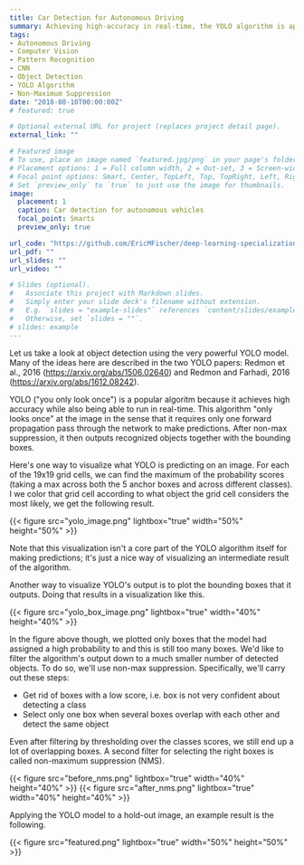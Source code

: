 ```yaml
---
title: Car Detection for Autonomous Driving
summary: Achieving high-accuracy in real-time, the YOLO algorithm is applied to car detection for autonomous vehicles
tags:
- Autonomous Driving
- Computer Vision
- Pattern Recognition
- CNN
- Object Detection
- YOLO Algorithm
- Non-Maximum Suppression
date: "2018-08-10T00:00:00Z"
# featured: true

# Optional external URL for project (replaces project detail page).
external_link: ""

# Featured image
# To use, place an image named `featured.jpg/png` in your page's folder.
# Placement options: 1 = Full column width, 2 = Out-set, 3 = Screen-width
# Focal point options: Smart, Center, TopLeft, Top, TopRight, Left, Right, BottomLeft, Bottom, BottomRight
# Set `preview_only` to `true` to just use the image for thumbnails.
image:
  placement: 1
  caption: Car detection for autonomous vehicles
  focal_point: Smarts
  preview_only: true

url_code: "https://github.com/EricMFischer/deep-learning-specialization/blob/master/convolutional-neural-networks/week-3/autonomous-driving-car-detection/Autonomous%20driving%20application%20-%20Car%20detection%20-%20v1.ipynb"
url_pdf: ""
url_slides: ""
url_video: ""

# Slides (optional).
#   Associate this project with Markdown slides.
#   Simply enter your slide deck's filename without extension.
#   E.g. `slides = "example-slides"` references `content/slides/example-slides.md`.
#   Otherwise, set `slides = ""`.
# slides: example
---
```


Let us take a look at object detection using the very powerful YOLO model. Many of the ideas here are described in the two YOLO papers: Redmon et al., 2016 (https://arxiv.org/abs/1506.02640) and Redmon and Farhadi, 2016 (https://arxiv.org/abs/1612.08242).

YOLO ("you only look once") is a popular algoritm because it achieves high accuracy while also being able to run in real-time. This algorithm "only looks once" at the image in the sense that it requires only one forward propagation pass through the network to make predictions. After non-max suppression, it then outputs recognized objects together with the bounding boxes.

Here's one way to visualize what YOLO is predicting on an image. For each of the 19x19 grid cells, we can find the maximum of the probability scores (taking a max across both the 5 anchor boxes and across different classes). I we color that grid cell according to what object the grid cell considers the most likely, we get the following result.

{{< figure src="yolo_image.png" lightbox="true" width="50%" height="50%" >}}

Note that this visualization isn't a core part of the YOLO algorithm itself for making predictions; it's just a nice way of visualizing an intermediate result of the algorithm.

Another way to visualize YOLO's output is to plot the bounding boxes that it outputs. Doing that results in a visualization like this.

{{< figure src="yolo_box_image.png" lightbox="true" width="40%" height="40%" >}}

In the figure above though, we plotted only boxes that the model had assigned a high probability to and this is still too many boxes. We'd like to filter the algorithm's output down to a much smaller number of detected objects. To do so, we'll use non-max suppression. Specifically, we'll carry out these steps:

* Get rid of boxes with a low score, i.e. box is not very confident about detecting a class
* Select only one box when several boxes overlap with each other and detect the same object

Even after filtering by thresholding over the classes scores, we still end up a lot of overlapping boxes. A second filter for selecting the right boxes is called non-maximum suppression (NMS).

{{< figure src="before_nms.png" lightbox="true" width="40%" height="40%" >}}
{{< figure src="after_nms.png" lightbox="true" width="40%" height="40%" >}}

Applying the YOLO model to a hold-out image, an example result is the following.

{{< figure src="featured.png" lightbox="true" width="50%" height="50%" >}}
